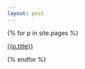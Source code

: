 ```yaml
---
layout: post
---
```


<!--
{% for cat in site.tags %}
  <h1>{{ cat[0] }}</h1>
{% for p in cat[1] %}
  <p><a href="{{p.url}}"> {{p.title}} </a></p>
{% endfor %}
{% endfor %}
-->

{% for p in site.pages %}
<p><a href="{{p.url}}">{{p.title}}</a></p>
{% endfor %}
